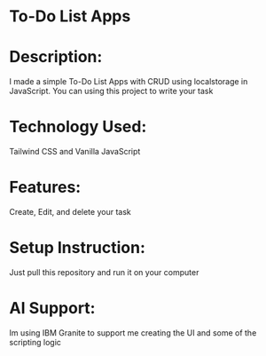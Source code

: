 # To-Do List Apps

# Description:
I made a simple To-Do List Apps with CRUD using localstorage in JavaScript. You can using this project to write your task
# Technology Used:
Tailwind CSS and Vanilla JavaScript
# Features:
Create, Edit, and delete your task
# Setup Instruction:
Just pull this repository and run it on your computer
# AI Support:
Im using IBM Granite to support me creating the UI and some of the scripting logic
